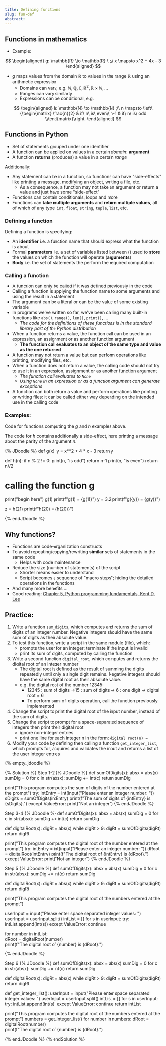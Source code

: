 ```yaml
---
title: Defining functions
slug: fun-def
abstract:
---
```


## Functions in mathematics

* Example: 

$$
\begin{aligned}
g: \mathbb{R} \to \mathbb{R} \ ;\\
x \mapsto x^2 + 4x - 3
\end{aligned}
$$

* $g$ maps values from the  domain $\mathbb{R}$ to values in the range $\mathbb{R}$ using an arithmetic expression
  * Domains can vary, e.g. $\mathbb{N}, \mathbb{Q}, \mathbb{C}, \mathbb{R}^2, \mathbb{R}\times\mathbb{N}, ...$
  * Ranges can vary similarly
  * Expressions can be conditional, e.g. 
  
$$
\begin{aligned}
h: \mathbb{N} \to \mathbb{N} ;\\ n \mapsto \left\{\begin{matrix} \frac{n}{2} & if\ n\ is\ even\\ n-1 & if\ n\ is\ odd \\\end{matrix}\right.
\end{aligned}
$$

## Functions in Python

* Set of statements grouped under one identifier
* A function can be applied on values in a certain _domain_: **argument**
* A function **returns** (produces) a value in a certain _range_

Additionally:

* Any statement can be in a function, so functions can have "side-effects" like printing a message, modifying an object, writing a file, etc.
  * As a consequence, a function may not take an argument or return a value and just have some "side-effect"
* Functions can contain conditionals, loops and more
* Functions can **take multiple arguments** and **return multiple values**, all of which of any type: `int`, `float`, `string`, `tuple`, `list`, etc.


### Defining a function

Defining a function is specifying:

* An **identifier** i.e. a function name that should express what the function is about
* Formal **parameters** i.e. a set of variables listed between ()  used to **store** the values on which the function will operate (**arguments**)
* **Body** i.e. the set of statements the perform the required computation

### Calling a function

* A function can only be called if it was defined previously in the code
* Calling a function is applying the function name to some arguments and using the result in a statement
* The argument can be a literal or can be the value of some existing variable
* In programs we've written so far, we've been calling many built-in functions like `abs()`, `range()`, `len()`, `print()`, …
  * _The code for the definitions of these functions is in the standard library part of the Python distribution_
* When a function returns a value, the function call can be used in an expression, an assignment or as another function argument
  * **The function call evaluates to an object of the same type and value as the one returned**
* A function may not return a value but can perform operations like printing, modifying files, etc.
* When a function does not return a value, the calling code should not try to use it in an expression, assignment or as another function argument
  * _The function call evaluates to `None`_
  * _Using `None`  in an expression or as a function argument can generate exceptions_
* A function can both return a value and perform operations like printing or writing files: it can be called either way depending on the intended use in the calling code


### Examples:

Code for functions computing the $g$ and $h$ examples above.

The code for $h$ contains additionally a side-effect, here printing a message about the parity of the argument $n$.

{% JDoodle %}
def g(x):
    y = x**2 + 4 * x - 3
    return y

def h(n):
    if n % 2 != 0:
        print(n, "is odd")
        return n-1
    print(n, "is even")
    return n//2

# calling the function g
print("begin here")
g(1)
print(f"g(1) = {g(1)}")
y = 3.2
print(f"g({y}) = {g(y)}")

z = h(21)
print(f"h(20) = {h(20)}")

{% endJDoodle %}


## Why functions?

* Functions are code-organization constructs
* To avoid repeating/copying/rewriting **similar** sets of statements in the same code
  * Helps with code maintenance
* Reduce the size (number of statements) of the script
  * Shorter means easier to understand
  * Script becomes a sequence of "macro steps"; hiding the detailed operations in the functions
* And many more benefits …
* Good reading: [Chapter 5, Python programming fundamentals, Kent D. Lee](https://link.springer.com/chapter/10.1007/978-1-84996-537-8_5#Sec1)
  

## Practice:

1. Write a function `sum_digits`, which computes and returns the sum of digits of an integer number. Negative integers should have the same sum of digits as their absolute value.
2. To test this function, write a script in the same module (file), which:
   * prompts the user for an integer; terminate if the input is invalid
   * print its sum of digits, computed by calling the function
3. Write a second function `digital_root`, which computes and returns the digital root of an integer number
   * The digital root is defined as the result of summing the digits repeatedly until only a single digit remains. Negative integers should have the same digital root as their absolute value.
   * e.g. the digital root of the number 12345:
     * 12345 : sum of digits →15 : sum of digits → 6 : one digit → digital root = 6
     * To perform sum-of-digits operation, call the function previously implemented
4.  Change the script to print the digital root of the input number, instead of the sum of digits.
5.  Change the script to prompt for a space-separated sequence of integers then print their digital root
    * ignore non-integer entries
    * print one line for each integer n in the form: `digital root(n) =`
6.  Modify your code by defining then calling a function `get_integer_list`, which prompts for, acquires and validates the input and returns a list of the user integer entries


{% empty_jdoodle %}

{% Solution %}
Step 1-2
{% JDoodle %}
def sumOfDigits(x):
    absx = abs(x)
    sumDig = 0
    for c in str(absx):
        sumDig += int(c)
    return sumDig


print("This program computes the sum of digits of the number entered at the prompt")
try:
    intEntry = int(input("Please enter an integer number: "))
    sDigits = sumOfDigits(intEntry)
    print(f"The sum of digits of {intEntry} is {sDigits}.")
except ValueError:
    print("Not an integer")
{% endJDoodle %}

Step 3-4
{% JDoodle %}
def sumOfDigits(x):
    absx = abs(x)
    sumDig = 0
    for c in str(absx):
        sumDig += int(c)
    return sumDig


def digitalRoot(x):
    digRt = abs(x)
    while digRt > 9:
        digRt = sumOfDigits(digRt)
    return digRt


print("This program computes the digital root of the number entered at the prompt")
try:
    intEntry = int(input("Please enter an integer number: "))
    dRoot = digitalRoot(intEntry)
    print(f"The digital root of {intEntry} is {dRoot}.")
except ValueError:
    print("Not an integer")
{% endJDoodle %}

Step 5
{% JDoodle %}
def sumOfDigits(x):
    absx = abs(x)
    sumDig = 0
    for c in str(absx):
        sumDig += int(c)
    return sumDig


def digitalRoot(x):
    digRt = abs(x)
    while digRt > 9:
        digRt = sumOfDigits(digRt)
    return digRt


print("This program computes the digital root of the numbers entered at the prompt")

userInput = input("Please enter space separated integer values: ")
userInput = userInput.split()
intList = []
for s in userInput:
    try:
        intList.append(int(s))
    except ValueError:
        continue

for number in intList:  
    dRoot = digitalRoot(number)      
    print(f"The digital root of {number} is {dRoot}.")

{% endJDoodle %}

Step 6
{% JDoodle %}
def sumOfDigits(x):
    absx = abs(x)
    sumDig = 0
    for c in str(absx):
        sumDig += int(c)
    return sumDig


def digitalRoot(x):
    digRt = abs(x)
    while digRt > 9:
        digRt = sumOfDigits(digRt)
    return digRt


def get_integer_list():
    userInput = input("Please enter space separated integer values: ")
    userInput = userInput.split()
    intList = []
    for s in userInput:
        try:
            intList.append(int(s))
        except ValueError:
            continue
    return intList


print("This program computes the digital root of the numbers entered at the prompt")
numbers = get_integer_list()
for number in numbers:
    dRoot = digitalRoot(number)       
    print(f"The digital root of {number} is {dRoot}.")

{% endJDoodle %}
{% endSolution %}


